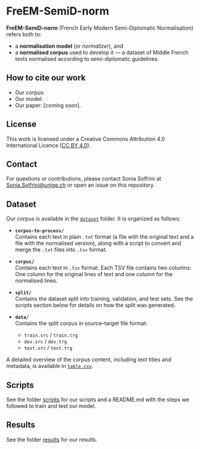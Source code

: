 # FreEM-SemiD-norm 

**FreEM-SemiD-norm** (French Early Modern Semi-Diplomatic Normalisation) refers both to:

- a **normalisation model** (or *normalizer*), and 
- a **normalised corpus** used to develop it — a dataset of Middle French texts normalised according to semi-diplomatic guidelines.

## How to cite our work

- Our corpus:
- Our model: 
- Our paper: [coming soon].

## License

This work is licensed under a Creative Commons Attribution 4.0 International Licence ([CC BY 4.0](https://creativecommons.org/licenses/by/4.0/deed.en)).

## Contact

For questions or contributions, please contact Sonia Solfrini at Sonia.Solfrini@unige.ch or open an issue on this repository.

## Dataset

Our corpus is available in the [`dataset`](https://github.com/soniasol/FreEM-SemiD-norm/tree/main/dataset) folder. It is organized as follows:

- **`corpus-to-process/`**  
  Contains each text in plain `.txt` format (a file with the original text and a file with the normalised version), along with a script to convert and merge the `.txt` files into `.tsv` format.

- **`corpus/`**  
  Contains each text in `.tsv` format. Each TSV file contains two columns: One column for the original lines of text and one column for the normalised lines.

- **`split/`**  
  Contains the dataset split into training, validation, and test sets. See the scripts section below for details on how the split was generated.

- **`data/`**  
  Contains the split corpus in source–target file format:  
  - `train.src` / `train.trg`  
  - `dev.src` / `dev.trg`  
  - `test.src` / `test.trg`  

A detailed overview of the corpus content, including text titles and metadata, is available in [`table.csv`](https://github.com/soniasol/FreEM-SemiD-norm/tree/main/table.csv).

## Scripts

See the folder [scripts](https://github.com/soniasol/FreEM-SemiD-norm/tree/main/scripts) for our scripts and a README.md with the steps we followed to train and test our model.

## Results

See the folder [results](https://github.com/soniasol/FreEM-SemiD-norm/tree/main/results) for our results.
